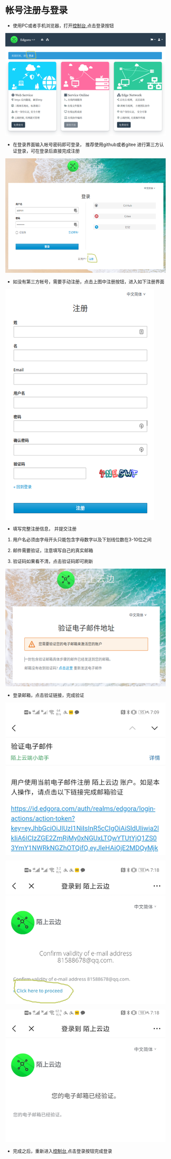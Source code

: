 # 帐号注册与登录

* 使用PC或者手机浏览器，打开[控制台](https://console.edgora.com/#/),点击登录按钮

![logo](_media/console.png) 

* 在登录界面输入帐号密码即可登录， 推荐使用github或者gitee 进行第三方认证登录，可在登录后直接完成注册

![logo](_media/login.png)

* 如没有第三方帐号，需要手动注册，点击上图中注册按钮，进入如下注册界面

![logo](_media/register.png)

* 填写完整注册信息， 并提交注册
 
 1. 用户名必须由字母开头只能包含字母数字以及下划线位数在3-10位之间

 2. 邮件需要验证，注意填写自己的真实邮箱

 3. 验证码如果看不清，点击验证码即可刷新

![logo](_media/verify-email.png) 

* 登录邮箱，点击验证链接，完成验证

![logo](_media/email.png)

![logo](_media/confirm-email.png)

![logo](_media/email-verified.png)

* 完成之后，重新进入[控制台](https://console.edgora.com/#/),点击登录按钮完成登录